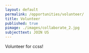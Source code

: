 ```yaml
---
layout: default
permalink: /opportunities/volunteer/
title: Volunteer
published: true
pimage: ./images/collaborate_2.jpg
subjecttext: JOIN US
---
```

Volunteer for ccss!
